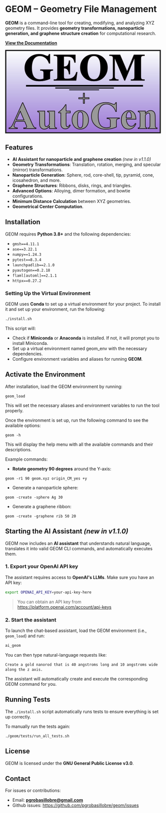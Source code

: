 # GEOM – Geometry File Management

**GEOM** is a command-line tool for creating, modifying, and analyzing XYZ geometry files. It provides **geometry transformations, nanoparticle generation, and graphene structure creation** for computational research.

**[View the Documentation](https://geom-grobas.readthedocs.io/en/branch-v1.1.0)**

<p align="center">
  <img src="https://raw.githubusercontent.com/pgrobasillobre/geom/ai_agent/docs/_static/geom-logo-autogen.png" width="600">
</p>


## Features

- **AI Assistant for nanoparticle and graphene creation** *(new in v1.1.0)*
- **Geometry Transformations**: Translation, rotation, merging, and specular (mirror) transformations.
- **Nanoparticle Generation**: Sphere, rod, core-shell, tip, pyramid, cone, icosahedron, and more.
- **Graphene Structures**: Ribbons, disks, rings, and triangles.
- **Advanced Options**: Alloying, dimer formation, and bowtie configurations.
- **Minimum Distance Calculation** between XYZ geometries.
- **Geometrical Center Computation**.

## Installation

GEOM requires **Python 3.8+** and the following dependencies:

- `gmsh==4.11.1`
- `ase==3.22.1`
- `numpy==1.24.3`
- `pytest==8.3.4`
- `launchpadlib==2.1.0`
- `pyautogen==0.2.18`
- `flaml[automl]==2.1.1`
- `httpx==0.27.2`

### Setting Up the Virtual Environment
GEOM uses **Conda** to set up a virtual environment for your project. To install it and set up your environment, run the following:
```bash
./install.sh
```

This script will:

 - Check if **Miniconda** or **Anaconda** is installed. If not, it will prompt you to install Miniconda.
 - Set up a virtual environment named geom_env with the necessary dependencies.
 - Configure environment variables and aliases for running **GEOM**.

## Activate the Environment

After installation, load the GEOM environment by running:

```
geom_load
```

This will set the necessary aliases and environment variables to run the tool properly.

Once the environment is set up, run the following command to see the available options:

```
geom -h
```

This will display the help menu with all the available commands and their descriptions.

Example commands:

- **Rotate geometry 90 degrees** around the Y-axis:

```
geom -r1 90 geom.xyz origin_CM_yes +y
```

- Generate a nanoparticle sphere:

```
geom -create -sphere Ag 30
```

- Generate a graphene ribbon: 

```
geom -create -graphene rib 50 20
```

## Starting the AI Assistant *(new in v1.1.0)*

GEOM now includes an **AI assistant** that understands natural language, translates it into valid GEOM CLI commands, and automatically executes them.

### 1. Export your OpenAI API key

The assistant requires access to **OpenAI's LLMs**. Make sure you have an API key:

```bash
export OPENAI_API_KEY=your-api-key-here
```

> You can obtain an API key from https://platform.openai.com/account/api-keys

### 2. Start the assistant

To launch the chat-based assistant, load the GEOM environment (i.e., `geom_load`) and run:

```bash
ai_geom
```

You can then type natural-language requests like:

```
Create a gold nanorod that is 40 angstroms long and 10 angstroms wide along the z axis.
```

The assistant will automatically create and execute the corresponding GEOM command for you.


## Running Tests

The `./install.sh` script automatically runs tests to ensure everything is set up correctly.


To manually run the tests again:

```
./geom/tests/run_all_tests.sh
```

## License

GEOM is licensed under the **GNU General Public License v3.0**.

## Contact

For issues or contributions:

- Email: **pgrobasillobre@gmail.com**
- Github issues: https://github.com/pgrobasillobre/geom/issues
